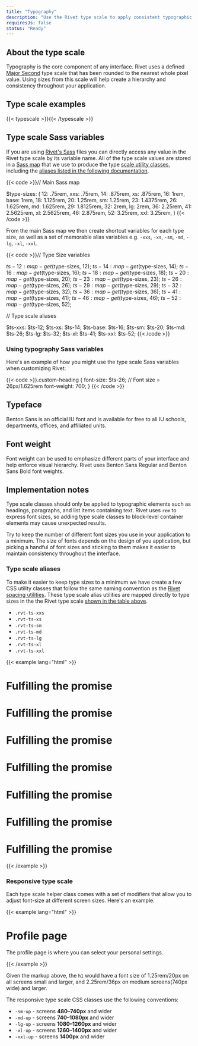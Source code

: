 ```yaml
---
title: "Typography"
description: "Use the Rivet type scale to apply consistent typographic design to your application."
requiresJs: false
status: "Ready"
---
```


## About the type scale
Typography is the core component of any interface. Rivet uses a defined [Major Second](http://type-scale.com/?size=16&scale=1.125&text=A%20Visual%20Type%20Scale&webfont=Libre+Baskerville&font-family=%27Libre%20Baskerville%27,%20serif&font-weight=400&font-family-headers=&font-weight-headers=inherit&background-color=white&font-color=#333) type scale that has been rounded to the nearest whole pixel value. Using sizes from this scale will help create a hierarchy and consistency throughout your application.

## Type scale examples
{{< typescale >}}{{< /typescale >}}

## Type scale Sass variables
If you are using [Rivet's Sass][type-variables] files you can directly access any value in the Rivet type scale by its variable name. All of the type scale values are stored in a [Sass map][sass-maps] that we use to produce the type [scale utility classes](./#type-scale-examples), including the [aliases listed in the following documentation](./#type-scale-aliases).

{{< code >}}// Main Sass map

$type-sizes: (
  12: .75rem,
  xxs: .75rem,
  14: .875rem,
  xs: .875rem,
  16: 1rem,
  base: 1rem,
  18: 1.125rem,
  20: 1.25rem,
  sm: 1.25rem,
  23: 1.4375rem,
  26: 1.625rem,
  md: 1.625rem,
  29: 1.8125rem,
  32: 2rem,
  lg: 2rem,
  36: 2.25rem,
  41: 2.5625rem,
  xl: 2.5625rem,
  46: 2.875rem,
  52: 3.25rem,
  xxl: 3.25rem,
)
{{< /code >}}

From the main Sass map we then create shortcut variables for each type size, as well as a set of memorable alias variables e.g. `-xxs`, `-xs`, `-sm`, `-md`, `-lg`, `-xl`, `-xxl`.

{{< code >}}// Type Size variables

$ts-12: map-get($type-sizes, 12);
$ts-14: map-get($type-sizes, 14);
$ts-16: map-get($type-sizes, 16);
$ts-18: map-get($type-sizes, 18);
$ts-20: map-get($type-sizes, 20);
$ts-23: map-get($type-sizes, 23);
$ts-26: map-get($type-sizes, 26);
$ts-29: map-get($type-sizes, 29);
$ts-32: map-get($type-sizes, 32);
$ts-36: map-get($type-sizes, 36);
$ts-41: map-get($type-sizes, 41);
$ts-46: map-get($type-sizes, 46);
$ts-52: map-get($type-sizes, 52);

// Type scale aliases

$ts-xxs: $ts-12;
$ts-xs: $ts-14;
$ts-base: $ts-16;
$ts-sm: $ts-20;
$ts-md: $ts-26;
$ts-lg: $ts-32;
$ts-xl: $ts-41;
$ts-xxl: $ts-52;
{{< /code >}}

### Using typography Sass variables
Here's an example of how you might use the type scale Sass variables when customizing Rivet:

{{< code >}}.custom-heading {
  font-size: $ts-26; // Font size = 26px/1.625rem
  font-weight: 700;
}
{{< /code >}}

## Typeface
Benton Sans is an official IU font and is available for free to all IU schools, departments, offices, and affiliated units.

## Font weight
Font weight can be used to emphasize different parts of your interface and help enforce visual hierarchy. Rivet uses Benton Sans Regular and Benton Sans Bold font weights.

## Implementation notes
Type scale classes should only be applied to typographic elements such as headings, paragraphs, and list items containing text. Rivet uses `rem` to express font sizes, so adding type scale classes to block-level container elements may cause unexpected results.

Try to keep the number of different font sizes you use in your application to a minimum. The size of fonts depends on the design of you application, but picking a handful of font sizes and sticking to them makes it easier to maintain consistency throughout the interface.

### Type scale aliases
To make it easier to keep type sizes to a minimum we have create a few CSS utility classes that follow the same naming convention as the [Rivet spacing utilities](../spacing). These type scale alias utilities are mapped directly to type sizes in the the Rivet type scale [shown in the table above](#type-scale-examples).

- `.rvt-ts-xxs`
- `.rvt-ts-xs`
- `.rvt-ts-sm`
- `.rvt-ts-md`
- `.rvt-ts-lg`
- `.rvt-ts-xl`
- `.rvt-ts-xxl`

{{< example lang="html" >}}<h1 class="rvt-ts-xxs">Fulfilling the promise</h1>
<h1 class="rvt-ts-xs">Fulfilling the promise</h1>
<h1 class="rvt-ts-sm">Fulfilling the promise</h1>
<h1 class="rvt-ts-md">Fulfilling the promise</h1>
<h1 class="rvt-ts-lg">Fulfilling the promise</h1>
<h1 class="rvt-ts-xl">Fulfilling the promise</h1>
<h1 class="rvt-ts-xxl">Fulfilling the promise</h1>
{{< /example >}}

### Responsive type scale
Each type scale helper class comes with a set of modifiers that allow you to adjust font-size at different screen sizes. Here's an example.

{{< example lang="html" >}}<h1 class="rvt-ts-20 rvt-ts-32-md-up">Profile page</h1>
<p class="rvt-ts-14">The profile page is where you can select your personal settings.</p>
{{< /example >}}

Given the markup above, the `h1` would have a font size of 1.25rem/20px on all screens small and larger, and 2.25rem/36px on medium screens(740px wide) and larger.

The responsive type scale CSS classes use the following conventions:

- `-sm-up` - screens **480–740px** and wider
- `-md-up` - screens **740–1080px** and wider
- `-lg-up` - screens **1080–1260px** and wider
- `-xl-up` - screens **1260–1400px** and wider
- `-xxl-up` - screens **1400px** and wider

[type-variables]: https://github.com/indiana-university/rivet-source/blob/develop/src/sass/core/_variables.scss
[sass-maps]: http://sass-lang.com/documentation/file.SASS_REFERENCE.html#maps
